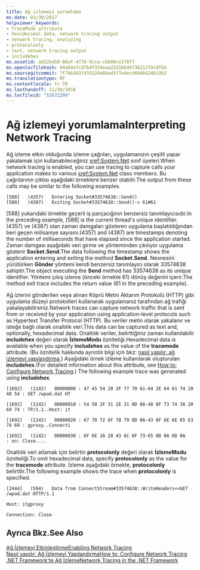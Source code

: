 ```yaml
---
title: Ağ izlemeyi yorumlama
ms.date: 03/30/2017
helpviewer_keywords:
- TraceMode attribute
- hexidecimal data, network tracing output
- network tracing, analyzing
- protocolonly
- text, network tracing output
- includehex
ms.assetid: ad22b4b8-00af-4778-9cca-cb609ce1f8ff
ms.openlocfilehash: 94a64efcd7b4f354eaa22d1b646f36212f9c8fbb
ms.sourcegitcommit: 7f7664837d35320a0bad3f7e4ecd68d6624633b2
ms.translationtype: MT
ms.contentlocale: tr-TR
ms.lasthandoff: 11/30/2018
ms.locfileid: "52672299"
---
```

# <a name="interpreting-network-tracing"></a><span data-ttu-id="9de9c-102">Ağ izlemeyi yorumlama</span><span class="sxs-lookup"><span data-stu-id="9de9c-102">Interpreting Network Tracing</span></span>
<span data-ttu-id="9de9c-103">Ağ izleme etkin olduğunda izleme çağrıları, uygulamanızın çeşitli yapar yakalamak için kullanabileceğiniz <xref:System.Net> sınıf üyeleri.</span><span class="sxs-lookup"><span data-stu-id="9de9c-103">When network tracing is enabled, you can use tracing to capture calls your application makes to various <xref:System.Net> class members.</span></span> <span data-ttu-id="9de9c-104">Bu çağrılarının çıktısı aşağıdaki örneklere benzer olabilir.</span><span class="sxs-lookup"><span data-stu-id="9de9c-104">The output from these calls may be similar to the following examples.</span></span>  
  
```  
[588]   (4357)   Entering Socket#33574638::Send()  
[588]   (4387)   Exiting Socket#33574638::Send()-> 61#61  
```  
  
 <span data-ttu-id="9de9c-105">[588] yukarıdaki örnekte geçerli iş parçacığının benzersiz tanımlayıcısıdır.</span><span class="sxs-lookup"><span data-stu-id="9de9c-105">In the preceding example, [588] is the current thread's unique identifier.</span></span> <span data-ttu-id="9de9c-106">(4357) ve (4387) olan zaman damgaları gösteren uygulama başlatıldığından beri geçen milisaniye sayısını.</span><span class="sxs-lookup"><span data-stu-id="9de9c-106">(4357) and (4387) are timestamps denoting the number of milliseconds that have elapsed since the application started.</span></span> <span data-ttu-id="9de9c-107">Zaman damgası aşağıdaki veri girme ve yönteminden çıkılıyor uygulama gösterir **Socket.Send**.</span><span class="sxs-lookup"><span data-stu-id="9de9c-107">The data following the timestamp shows the application entering and exiting the method **Socket.Send**.</span></span> <span data-ttu-id="9de9c-108">Nesnesini yürütürken **Gönder** yöntemi kendi benzersiz tanımlayıcı olarak 33574638 sahiptir.</span><span class="sxs-lookup"><span data-stu-id="9de9c-108">The object executing the **Send** method has 33574638 as its unique identifier.</span></span> <span data-ttu-id="9de9c-109">Yöntemi çıkış izleme (önceki örnekte 61) dönüş değerini içerir.</span><span class="sxs-lookup"><span data-stu-id="9de9c-109">The method exit trace includes the return value (61 in the preceding example).</span></span>  
  
 <span data-ttu-id="9de9c-110">Ağ izlerini gönderilen veya alınan Köprü Metni Aktarım Protokolü (HTTP) gibi uygulama düzeyi protokolleri kullanarak uygulamanız tarafından ağ trafiği yakalayabilirsiniz.</span><span class="sxs-lookup"><span data-stu-id="9de9c-110">Network traces can capture network traffic that is sent from or received by your application using application-level protocols such as Hypertext Transfer Protocol (HTTP).</span></span> <span data-ttu-id="9de9c-111">Bu veriler metin olarak yakalanır ve isteğe bağlı olarak onaltılık veri.</span><span class="sxs-lookup"><span data-stu-id="9de9c-111">This data can be captured as text and, optionally, hexadecimal data.</span></span> <span data-ttu-id="9de9c-112">Onaltılık veriler, belirttiğiniz zaman kullanılabilir **includehex** değeri olarak **İzlemeModu** özniteliği.</span><span class="sxs-lookup"><span data-stu-id="9de9c-112">Hexadecimal data is available when you specify **includehex** as the value of the **tracemode** attribute.</span></span> <span data-ttu-id="9de9c-113">(Bu öznitelik hakkında ayrıntılı bilgi için bkz: [nasıl yapılır: ağ izlemeyi yapılandırma](../../../docs/framework/network-programming/how-to-configure-network-tracing.md).) Aşağıdaki örnek izleme kullanılarak oluşturulan **includehex**.</span><span class="sxs-lookup"><span data-stu-id="9de9c-113">(For detailed information about this attribute, see [How to: Configure Network Tracing](../../../docs/framework/network-programming/how-to-configure-network-tracing.md).) The following example trace was generated using **includehex**.</span></span>  
  
 `[1692]   (1142)   00000000 : 47 45 54 20 2F 77 70 61-64 2E 64 61 74 20 48 54 : GET /wpad.dat HT`  
  
 `[1692]   (1142)   00000010 : 54 50 2F 31 2E 31 0D 0A-48 6F 73 74 3A 20 69 74 : TP/1.1..Host: it`  
  
 `[1692]   (1142)   00000020 : 67 70 72 6F 78 79 0D 0A-43 6F 6E 6E 65 63 74 69 : gproxy..Connecti`  
  
 `[1692]   (1142)   00000030 : 6F 6E 3A 20 43 6C 6F 73-65 0D 0A 0D 0A     : on: Close....`  
  
 <span data-ttu-id="9de9c-114">Onaltılık veri atlamak için belirtin **protocolonly** değeri olarak **İzlemeModu** özniteliği.</span><span class="sxs-lookup"><span data-stu-id="9de9c-114">To omit hexadecimal data, specify **protocolonly** as the value for the **tracemode** attribute.</span></span> <span data-ttu-id="9de9c-115">İzleme aşağıdaki örnekte, **protocolonly** belirtilir.</span><span class="sxs-lookup"><span data-stu-id="9de9c-115">The following example shows the trace when **protocolonly** is specified.</span></span>  
  
 `[2444]   (594)   Data from ConnectStream#33574638::WriteHeaders<<GET /wpad.dat HTTP/1.1`  
  
 `Host: itgproxy`  
  
 `Connection: Close`  
  
## <a name="see-also"></a><span data-ttu-id="9de9c-116">Ayrıca Bkz.</span><span class="sxs-lookup"><span data-stu-id="9de9c-116">See Also</span></span>  
 [<span data-ttu-id="9de9c-117">Ağ İzlemeyi Etkinleştirme</span><span class="sxs-lookup"><span data-stu-id="9de9c-117">Enabling Network Tracing</span></span>](../../../docs/framework/network-programming/enabling-network-tracing.md)  
 [<span data-ttu-id="9de9c-118">Nasıl yapılır: Ağ İzlemeyi Yapılandırma</span><span class="sxs-lookup"><span data-stu-id="9de9c-118">How to: Configure Network Tracing</span></span>](../../../docs/framework/network-programming/how-to-configure-network-tracing.md)  
 [<span data-ttu-id="9de9c-119">.NET Framework'te Ağ İzleme</span><span class="sxs-lookup"><span data-stu-id="9de9c-119">Network Tracing in the .NET Framework</span></span>](../../../docs/framework/network-programming/network-tracing.md)
